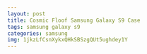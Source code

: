 ```yaml
---
layout: post
title: Cosmic Floof Samsung Galaxy S9 Case
tags: samsung galaxy s9
categories: samsung
img: 1jkzLfCsnXykxQHkSBSzgQUt5ughdey1Y
---
```

